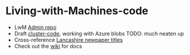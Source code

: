 # Living-with-Machines-code

* LwM [Admin repo](https://github.com/alan-turing-institute/Living-with-Machines)
* Draft [cluster-code](https://github.com/DavidBeavan/cluster-code/tree/azure-sparkrods), working with Azure blobs TODO: much neaten up
* Cross-reference [Lancashire newpaper titles](https://github.com/alan-turing-institute/Living-with-Machines/blob/master/working_documents/data_sources/fmp_newspapers/fmp_lancashre.md)
* Check out the [wiki](https://github.com/alan-turing-institute/Living-with-Machines-code/wiki) for docs
